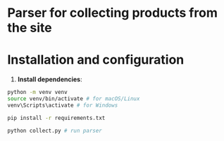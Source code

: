 # Parser for collecting products from the site

# Installation and configuration

1. **Install dependencies**:

```bash
python -m venv venv
source venv/bin/activate # for macOS/Linux
venv\Scripts\activate # for Windows

pip install -r requirements.txt

python collect.py # run parser